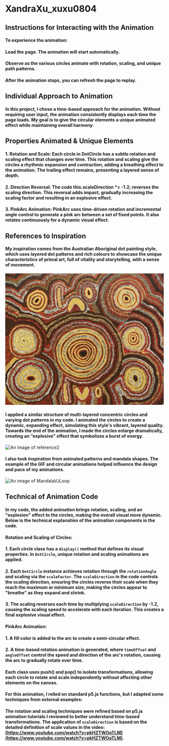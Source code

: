 # XandraXu_xuxu0804

## __Instructions for Interacting with the Animation__
#### To experience the animation:
#### Load the page. The animation will start automatically.
#### Observe as the various circles animate with rotation, scaling, and unique path patterns.
#### After the animation stops, you can refresh the page to replay.

## __Individual Approach to Animation__
#### In this project, I chose a time-based approach for the animation. Without requiring user input, the animation consistently displays each time the page loads. My goal is to give the circular elements a unique animated effect while maintaining overall harmony.

## __Properties Animated & Unique Elements__
#### __1. Rotation and Scale:__ Each circle in DotCircle has a subtle rotation and scaling effect that changes over time. This rotation and scaling give the circles a rhythmic expansion and contraction, adding a breathing effect to the animation. The trailing effect remains, presenting a layered sense of depth.
#### __2. Direction Reversal:__ The code this.scaleDirection *= -1.2; reverses the scaling direction. This reversal adds impact, gradually increasing the scaling factor and resulting in an explosive effect.
#### __3. PinkArc Animation:__ PinkArc uses time-driven rotation and incremental angle control to generate a pink arc between a set of fixed points. It also rotates continuously for a dynamic visual effect.

## __References to Inspiration__
#### My inspiration comes from the Australian Aboriginal dot painting style, which uses layered dot patterns and rich colours to showcase the unique characteristics of primal art, full of vitality and storytelling, with a sense of movement.
![An image of reference1](readmeImages/reference1.jpg)
#### I applied a similar structure of multi-layered concentric circles and varying dot patterns in my code. I animated the circles to create a dynamic, expanding effect, simulating this style's vibrant, layered quality. Towards the end of the animation, I made the circles enlarge dramatically, creating an “explosive” effect that symbolizes a burst of energy.
![An image of reference2](readmeImages/referenceimage.jpg) 
#### I also took inspiration from animated patterns and mandala shapes. The example of the GIF and circular animations helped influence the design and pace of my animations.
![An image of MandalaVJLoop](readmeImages/MandalaVJLoopByNguluidu.gif)

## __Technical of Animation Code__
#### In my code, the added animation brings rotation, scaling, and an "explosion" effect to the circles, making the overall visual more dynamic. Below is the technical explanation of the animation components in the code.
#### __Rotation and Scaling of Circles:__
#### 1. Each circle class has a `display()` method that defines its visual properties. In `DotCircle`, unique rotation and scaling animations are applied.
#### 2. Each `DotCircle` instance achieves rotation through the `rotationAngle` and scaling via the `scaleFactor`. The `scaleDirection` in the code controls the scaling direction, ensuring the circles reverse their scale when they reach the maximum or minimum size, making the circles appear to "breathe" as they expand and shrink.
#### 3. The scaling reverses each time by multiplying `scaleDirection` by -1.2, causing the scaling speed to accelerate with each iteration. This creates a final explosive visual effect.
#### __PinkArc Animation:__
#### 1. A fill color is added to the arc to create a semi-circular effect.
#### 2. A time-based rotation animation is generated, where `timeOffset` and `angleOffset` control the speed and direction of the arc's rotation, causing the arc to gradually rotate over time.
#### Each class uses push() and pop() to isolate transformations, allowing each circle to rotate and scale independently without affecting other elements on the canvas.

#### For this animation, I relied on standard p5.js functions, but I adapted some techniques from external examples:
#### The rotation and scaling techniques were refined based on p5.js animation tutorials I reviewed to better understand time-based transformations. The application of `scaleDirection` is based on the detailed definition of scale values in the video: [https://www.youtube.com/watch?v=pkHZTWOoTLM](https://www.youtube.com/watch?v=pkHZTWOoTLM).



